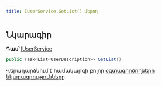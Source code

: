 ```yaml
---
title: IUserService.GetList() մեթոդ  
---
```


## Նկարագիր

**Դաս՝** [IUserService](../IUserService.md)

```c#
public Task<List<UserDescription>> GetList()
```

Վերադարձնում է համակարգի բոլոր [օգտագործողների նկարագրությունները](../../types/UserDescription.md)։

